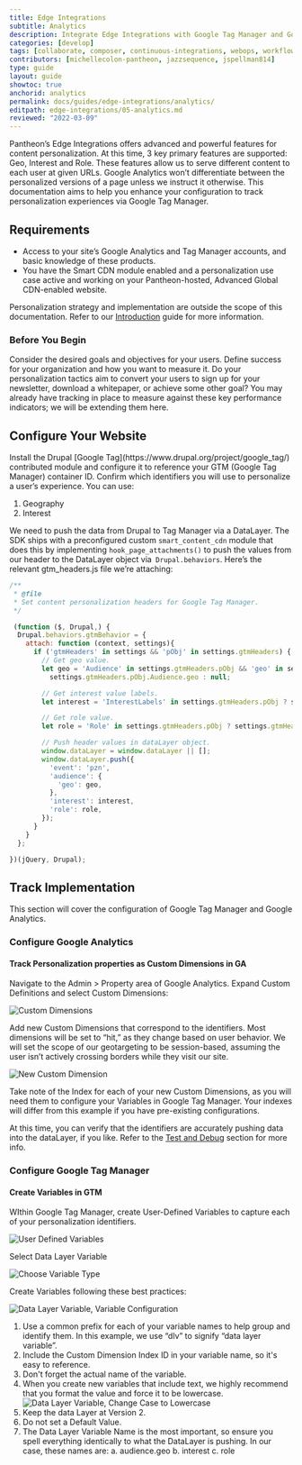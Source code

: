 ```yaml
---
title: Edge Integrations
subtitle: Analytics
description: Integrate Edge Integrations with Google Tag Manager and Google Analytics.
categories: [develop]
tags: [collaborate, composer, continuous-integrations, webops, workflow]
contributors: [michellecolon-pantheon, jazzsequence, jspellman814]
type: guide
layout: guide
showtoc: true
anchorid: analytics
permalink: docs/guides/edge-integrations/analytics/
editpath: edge-integrations/05-analytics.md
reviewed: "2022-03-09"
---
```


Pantheon’s Edge Integrations offers advanced and powerful features for content personalization. At this time, 3 key primary features are supported: Geo, Interest and Role. These features allow us to serve different content to each user at given URLs. Google Analytics won’t differentiate between the personalized versions of a page unless we instruct it otherwise. This documentation aims to help you enhance your configuration to track personalization experiences via Google Tag Manager.

## Requirements

* Access to your site’s Google Analytics and Tag Manager accounts, and basic knowledge of these products. 
* You have the Smart CDN module enabled and a personalization use case active and working on your Pantheon-hosted, Advanced Global CDN-enabled website. 

Personalization strategy and implementation are outside the scope of this documentation. Refer to our [Introduction](https://pantheon.io/docs/guides/edge-integrations/introduction/) guide for more information.

### Before  You Begin

Consider the desired goals and objectives for your users. Define success for your organization and how you want to measure it. Do your personalization tactics aim to convert your users to sign up for your newsletter, download a whitepaper, or achieve some other goal? You may already have tracking in place to measure against these key performance indicators; we will be extending them here. 

## Configure Your Website

<TabList>
<Tab title="WordPress" id="wp-analytics-config" active={true}>

</Tab>
<Tab title="Drupal" id="drupal-analytics-config">
Install the Drupal [Google Tag](https://www.drupal.org/project/google_tag/) contributed module and configure it to reference your GTM (Google Tag Manager) container ID.
Confirm which identifiers you will use to personalize a user’s experience. You can use:

1. Geography
2. Interest

We need to push the data from Drupal to Tag Manager via a DataLayer. The SDK ships with a preconfigured custom `smart_content_cdn` module that does this by implementing `hook_page_attachments()` to push the values from our header to the DataLayer object via` Drupal.behaviors`. Here’s the relevant gtm_headers.js file we’re attaching:

```javascript
/**
 * @file
 * Set content personalization headers for Google Tag Manager.
 */

 (function ($, Drupal,) {
  Drupal.behaviors.gtmBehavior = {
    attach: function (context, settings){
      if ('gtmHeaders' in settings && 'pObj' in settings.gtmHeaders) {
        // Get geo value.
        let geo = 'Audience' in settings.gtmHeaders.pObj && 'geo' in settings.gtmHeaders.pObj.Audience ?
          settings.gtmHeaders.pObj.Audience.geo : null;

        // Get interest value labels.
        let interest = 'InterestLabels' in settings.gtmHeaders.pObj ? settings.gtmHeaders.pObj.InterestLabels : null;

        // Get role value.
        let role = 'Role' in settings.gtmHeaders.pObj ? settings.gtmHeaders.pObj.Role : 'none';

        // Push header values in dataLayer object.
        window.dataLayer = window.dataLayer || [];
        window.dataLayer.push({
          'event': 'pzn',
          'audience': {
            'geo': geo,
          },
          'interest': interest,
          'role': role,
        });
      }
    }
  };

})(jQuery, Drupal);
```
</Tab>
</Tablist>

## Track Implementation

This section will cover the configuration of Google Tag Manager and Google Analytics. 
<!-- Video here? -->

### Configure Google Analytics

#### Track Personalization properties as Custom Dimensions in GA

Navigate to the Admin > Property area of Google Analytics. Expand Custom Definitions and select Custom Dimensions: 

![Custom Dimensions](../../../images/guides/edge-integrations/ei-analytics-1-custom-dimensions.png)

Add new Custom Dimensions that correspond to the identifiers. Most dimensions will be set to “hit,” as they change based on user behavior. We will set the scope of our geotargeting to be session-based, assuming the user isn’t actively crossing borders while they visit our site. 

![New Custom Dimension](../../../images/guides/edge-integrations/ei-analytics-2-new-custom-dimension.jpg)

Take note of the Index for each of your new Custom Dimensions, as you will need them to configure your Variables in Google Tag Manager. Your indexes will differ from this example if you have pre-existing configurations.

At this time, you can verify that the identifiers are accurately pushing data into the dataLayer, if you like. Refer to  the [Test and Debug](#test-and-debug) section for more info. 

### Configure Google Tag Manager

#### Create Variables in GTM

WIthin Google Tag Manager, create User-Defined Variables to capture each of your personalization identifiers.

![User Defined Variables](../../../images/guides/edge-integrations/ei-analytics-3-user-defined-variables.png)

Select Data Layer Variable 

![Choose Variable Type](../../../images/guides/edge-integrations/ei-analytics-4-choose-variable-type.png)

Create Variables following these best practices:

![Data Layer Variable, Variable Configuration](../../../images/guides/edge-integrations/ei-analytics-5-geo-variable-config.png)

1. Use a common prefix for each of your variable names to help group and identify them. In this example, we use “dlv” to signify “data layer variable”.
2. Include the Custom Dimension Index ID in your variable name, so it's easy to reference.
3. Don't forget the actual name of the variable.
4. When you create new variables that include text, we highly recommend that you format the value and force it to be lowercase.
![Data Layer Variable, Change Case to Lowercase](../../../images/guides/edge-integrations/ei-analytics-6-change-case.png)
5. Keep the data Layer at Version 2.
6. Do not set a Default Value.
7. The Data Layer Variable Name is the most important, so ensure you spell everything identically to what the DataLayer is pushing. In our case, these names are:
  a. audience.geo
  b. interest
  c. role


